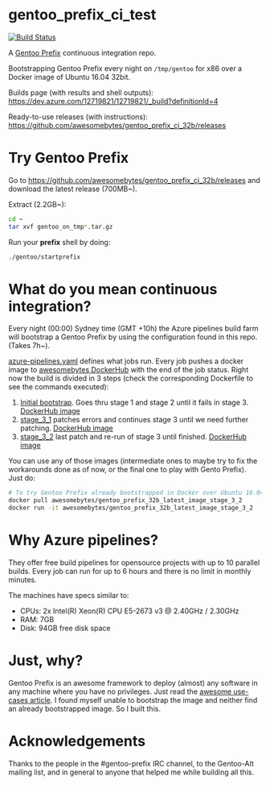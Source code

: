 # gentoo_prefix_ci_test
[![Build Status](https://dev.azure.com/12719821/12719821/_apis/build/status/awesomebytes.gentoo_prefix_ci_32b)](https://dev.azure.com/12719821/12719821/_build/latest?definitionId=4)

A [Gentoo Prefix](https://wiki.gentoo.org/wiki/Project:Prefix) continuous integration repo.

Bootstrapping Gentoo Prefix every night on `/tmp/gentoo` for x86 over a Docker image of Ubuntu 16.04 32bit.

Builds page (with results and shell outputs): https://dev.azure.com/12719821/12719821/_build?definitionId=4

Ready-to-use releases (with instructions): https://github.com/awesomebytes/gentoo_prefix_ci_32b/releases

# Try Gentoo Prefix
Go to https://github.com/awesomebytes/gentoo_prefix_ci_32b/releases and download the latest release (700MB~).

Extract (2.2GB~):
```bash
cd ~
tar xvf gentoo_on_tmp*.tar.gz
```

Run your **prefix** shell by doing:
```bash
./gentoo/startprefix
```


# What do you mean continuous integration?

Every night (00:00) Sydney time (GMT +10h) the Azure pipelines build farm will bootstrap a Gentoo Prefix by using the configuration found in this repo. (Takes 7h~).

[azure-pipelines.yaml](azure-pipelines.yaml) defines what jobs run. Every job pushes a docker image to [awesomebytes DockerHub](https://hub.docker.com/u/awesomebytes/) with the end of the job status.
Right now the build is divided in 3 steps (check the corresponding Dockerfile to see the commands executed):

1. [Initial bootstrap](initial_bootstrap). Goes thru stage 1 and stage 2 until it fails in stage 3. [DockerHub image](https://hub.docker.com/r/awesomebytes/gentoo_prefix_32b_latest_image_initial/)
2. [stage_3_1](stage_3_1) patches errors and continues stage 3 until we need further patching. [DockerHub image](https://hub.docker.com/r/awesomebytes/gentoo_prefix_32b_latest_image_stage_3_1/)
3. [stage_3_2](stage_3_2) last patch and re-run of stage 3 until finished. [DockerHub image](https://hub.docker.com/r/awesomebytes/gentoo_prefix_32b_latest_image_stage_3_2/)

You can use any of those images (intermediate ones to maybe try to fix the workarounds done as of now, or the final one to play with Gento Prefix). Just do:

```bash
# To try Gentoo Prefix already bootstrapped in Docker over Ubuntu 16.04
docker pull awesomebytes/gentoo_prefix_32b_latest_image_stage_3_2
docker run -it awesomebytes/gentoo_prefix_32b_latest_image_stage_3_2
```


# Why Azure pipelines?
They offer free build pipelines for opensource projects with up to 10 parallel builds. Every job can run for up to 6 hours and there is no limit in monthly minutes.

The machines have specs similar to:
* CPUs: 2x Intel(R) Xeon(R) CPU E5-2673 v3 @ 2.40GHz / 2.30GHz
* RAM: 7GB
* Disk: 94GB free disk space

# Just, why?
Gentoo Prefix is an awesome framework to deploy (almost) any software in any machine where you have no privileges. Just read the [awesome use-cases article](https://wiki.gentoo.org/wiki/Project:Prefix/Use_cases). I found myself unable to bootstrap the image and neither find an already bootstrapped image. So I built this.

# Acknowledgements
Thanks to the people in the #gentoo-prefix IRC channel, to the Gentoo-Alt mailing list, and in general to anyone that helped me while building all this.

